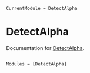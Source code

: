 ```@meta
CurrentModule = DetectAlpha
```

# DetectAlpha

Documentation for [DetectAlpha](https://github.com/Bradley-Drummonds/DetectAlpha.jl).

```@index
```

```@autodocs
Modules = [DetectAlpha]
```
